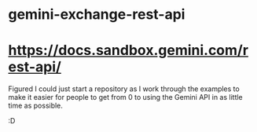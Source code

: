 # gemini-exchange-rest-api
# https://docs.sandbox.gemini.com/rest-api/

Figured I could just start a repository as I work through the examples to make it easier for people to get from 0 to using the Gemini API in as little time as possible.

:D
